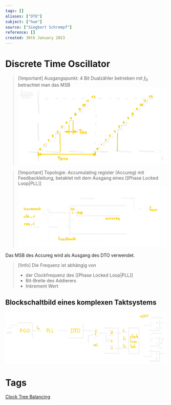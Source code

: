 ```yaml
---
tags: []
aliases: ["DTO"]
subject: ["hwe"]
source: ["Siegbert Schrempf"]
reference: []
created: 30th January 2023
---
```


# Discrete Time Oscillator

> [!important] Ausgangspunkt:
> 4 Bit Dualzähler betrieben mit $f_{0}$ betrachtet man das MSB
> ![dto-counter](assets/dto-counter.png)


> [!important] Topologie:
> Accumulating register (Accureg) mit Feedbackleitung, betaktet mit dem Ausgang eines [[Phase Locked Loop|PLL]]
> ![DTO](assets/DTO.png)



Das MSB des Accureg wird als Ausgang des DTO verwendet.


> [!info] Die Frequenz ist abhängig von
> - der Clockfrequenz des [[Phase Locked Loop|PLL]]
> - Bit-Breite des Addierers
> - Inkrement Wert

## Blockschaltbild eines komplexen Taktsystems
![komplex-dto](assets/komplex-dto.png)
# Tags
[Clock Tree Balancing](../Clock%20Tree%20Balancing.md)